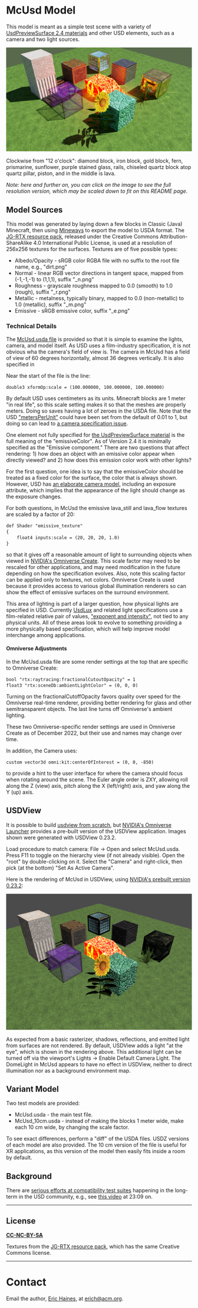 # McUsd Model
This model is meant as a simple test scene with a variety of [UsdPreviewSurface 2.4 materials](https://graphics.pixar.com/usd/release/spec_usdpreviewsurface.html) and other USD elements, such as a camera and two light sources.

![McUsd: JG-RTX textures, rendered in Omniverse](screenshots/ov_accurate.png "McUsd: JG-RTX textures, rendered with Omniverse's Accurate (Iray) renderer, 2022.3.1")

Clockwise from "12 o'clock": diamond block, iron block,  gold block, fern, prismarine, sunflower, purple stained glass, rails, chiseled quartz block atop quartz pillar, piston, and in the middle is lava.

_Note: here and further on, you can click on the image to see the full resolution version, which may be scaled down to fit on this README page._

## Model Sources
This model was generated by laying down a few blocks in Classic (Java) Minecraft, then using [Mineways](http://mineways.com) to export the model to USDA format. The [JG-RTX resource pack](https://github.com/jasonjgardner/jg-rtx), released under the Creative Commons Attribution-ShareAlike 4.0 International Public License, is used at a resolution of 256x256 textures for the surfaces. Textures are of five possible types:
* Albedo/Opacity - sRGB color RGBA file with no suffix to the root file name, e.g., "dirt.png"
* Normal - linear RGB vector directions in tangent space, mapped from (-1,-1,-1) to (1,1,1), suffix "_n.png"
* Roughness - grayscale roughness mapped to 0.0 (smooth) to 1.0 (rough), suffix "_r.png"
* Metallic - metalness, typically binary, mapped to 0.0 (non-metallic) to 1.0 (metallic), suffix "_m.png"
* Emissive - sRGB emissive color, suffix "_e.png"

### Technical Details
The [McUsd.usda file](McUsd.usda) is provided so that it is simple to examine the lights, camera, and model itself. As USD uses a film-industry specification, it is not obvious wha the camera's field of view is. The camera in McUsd has a field of view of 60 degrees horizontally, almost 36 degrees vertically. It is also specified in 

Near the start of the file is the line:

    double3 xformOp:scale = (100.000000, 100.000000, 100.000000)

By default USD uses centimeters as its units. Minecraft blocks are 1 meter "in real life", so this scale setting makes it so that the meshes are properly meters. Doing so saves having a lot of zeroes in the USDA file. Note that the USD ["metersPerUnit"](https://graphics.pixar.com/usd/dev/api/group___usd_geom_linear_units__group.html) could have been set from the default of 0.01 to 1, but doing so can lead to [a camera specification issue](https://github.com/erich666/McUsd/issues/3).

One element not fully specified for [the UsdPreviewSurface material](https://graphics.pixar.com/usd/release/spec_usdpreviewsurface.html) is the full meaning of the "emissiveColor". As of Version 2.4 it is minimally specified as the "Emissive component." There are two questions that affect rendering: 1) how does an object with an emissive color appear when directly viewed? and 2) how does this emission color work with other lights?

For the first question, one idea is to say that the emissiveColor should be treated as a fixed color for the surface, the color that is always shown. However, USD has [an elaborate camera model](https://graphics.pixar.com/usd/dev/api/class_usd_geom_camera.html), including an exposure attribute, which implies that the appearance of the light should change as the exposure changes.

For both questions, in McUsd the emissive lava_still and lava_flow textures are scaled by a factor of 20:

    def Shader "emissive_texture"
    {
        float4 inputs:scale = (20, 20, 20, 1.0)
    }

so that it gives off a reasonable amount of light to surrounding objects when viewed in [NVIDIA's Omniverse Create](https://www.nvidia.com/en-us/omniverse/). This scale factor may need to be rescaled for other applications, and may need modification in the future depending on how the specification evolves. Also, note this scaling factor can be applied only to textures, not colors. Omniverse Create is used because it provides access to various global illumination renderers so can show the effect of emissive surfaces on the surround environment. 

This area of lighting is part of a larger question, how physical lights are specified in USD. Currently [UsdLux](https://graphics.pixar.com/usd/release/api/usd_lux_page_front.html) and related light specifications use a film-related relative pair of values, ["exponent and intensity"](https://rmanwiki.pixar.com/display/REN23/PxrMeshLight), not tied to any physical units. All of these areas look to evolve to something providing a more physically based specification, which will help improve model interchange among applications.

#### Omniverse Adjustments
In the McUsd.usda file are some render settings at the top that are specific to Omniverse Create:

    bool "rtx:raytracing:fractionalCutoutOpacity" = 1
    float3 "rtx:sceneDb:ambientLightColor" = (0, 0, 0)

Turning on the fractionalCutoffOpacity favors quality over speed for the Omniverse real-time renderer, providing better rendering for glass and other semitransparent objects. The last line turns off Omniverse's ambient lighting.

These two Omniverse-specific render settings are used in Omniverse Create as of December 2022, but their use and names may change over time.

In addition, the Camera uses:

    custom vector3d omni:kit:centerOfInterest = (0, 0, -850)

to provide a hint to the user interface for where the camera should focus when rotating around the scene. The Euler angle order is ZXY, allowing roll along the Z (view) axis, pitch along the X (left/right) axis, and yaw along the Y (up) axis.

## USDView
It is possible to build [usdview from scratch](https://graphics.pixar.com/usd/release/toolset.html), but [NVIDIA's Omniverse Launcher](https://www.nvidia.com/en-us/omniverse/) provides a pre-built version of the USDView application. Images shown were generated with USDView 0.23.2.

Load procedure to match camera: File -> Open and select McUsd.usda. Press F11 to toggle on the hierarchy view (if not already visible). Open the "root" by double-clicking on it. Select the "Camera" and right-click, then pick (at the bottom) "Set As Active Camera".

Here is the rendering of McUsd in USDView, using [NVIDIA's prebuilt version 0.23.2](https://www.nvidia.com/en-us/omniverse/):

![USDView version 0.23.2](screenshots/usdview.png "USDView version 0.23.2")

As expected from a basic rasterizer, shadows, reflections, and emitted light from surfaces are not rendered. By default, USDView adds a light "at the eye", which is shown in the rendering above. This additional light can be turned off via the viewport's Lights -> Enable Default Camera Light. The DomeLight in McUsd appears to have no effect in USDView, neither to direct illumination nor as a background environment map.

## Variant Model
Two test models are provided:
* McUsd.usda - the main test file.
* McUsd_10cm.usda - instead of making the blocks 1 meter wide, make each 10 cm wide, by changing the scale factor.

To see exact differences, perform a "diff" of the USDA files. USDZ versions of each model are also provided. The 10 cm version of the file is useful for XR applications, as this version of the model then easily fits inside a room by default.

## Background
There are [serious efforts at compatibility test suites](https://developer.nvidia.com/blog/universal-scene-description-as-the-language-of-the-metaverse/) happening in the long-term in the USD community, e.g., see [this video](https://www.nvidia.com/en-us/on-demand/session/siggraph2022-sigg22-s-20/) at 23:09 on. 

---
## License
**[CC-NC-BY-SA](LICENSE)**

Textures from the [JG-RTX resource pack](https://github.com/jasonjgardner/jg-rtx), which has the same Creative Commons license.

---
# Contact
Email the author, [Eric Haines](http://erichaines.com), at [erich@acm.org](mailto:erich@acm.org).
